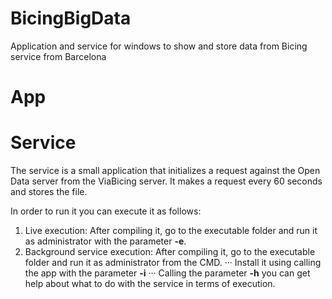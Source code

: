 # BicingBigData
Application and service for windows to show and store data from Bicing service from Barcelona

# App

# Service
The service is a small application that initializes a request against the Open Data server from the ViaBicing server. It makes a request every 60 seconds and stores the file.

In order to run it you can execute it as follows:
1. Live execution: After compiling it, go to the executable folder and run it as administrator with the parameter **-e**.
2. Background service execution: After compiling it, go to the executable folder and run it as administrator from the CMD.
··· Install it using calling the app with the parameter **-i**
··· Calling the parameter **-h** you can get help about what to do with the service in terms of execution.

